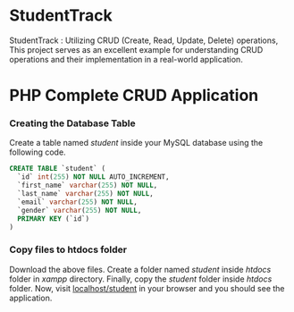 # StudentTrack
StudentTrack : Utilizing CRUD (Create, Read, Update, Delete) operations, This project serves as an excellent example for understanding CRUD operations and their implementation in a real-world application.

# PHP Complete CRUD Application

### ****Creating the Database Table****

Create a table named *student* inside your MySQL database using the following code.

```sql
CREATE TABLE `student` (
  `id` int(255) NOT NULL AUTO_INCREMENT,
  `first_name` varchar(255) NOT NULL,
  `last_name` varchar(255) NOT NULL,
  `email` varchar(255) NOT NULL,
  `gender` varchar(255) NOT NULL,
  PRIMARY KEY (`id`)
)
```

### ****Copy files to htdocs folder****

Download the above files. Create a folder named *student* inside *htdocs* folder in *xampp* directory. Finally, copy the *student* folder inside *htdocs* folder. Now, visit [localhost/student](http://localhost/php-crud-yt-main/index.php) in your browser and you should see the application.

